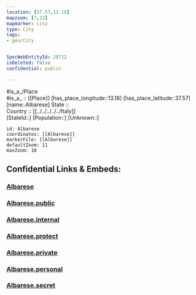 ```yaml
---
location: [37.57,13.18] 
mapzoom: [7,12] 
mapmarker: city 
type: City
tags:
- geo/City


SpocWebEntityId: 28712
isDeleted: false
confidential: public

---
```

#is_a_/Place  
#is_a_ :: [[Place]] 
[has_place_longitude::13.18] 
[has_place_latitude::37.57] 
[name::Albarese] 
State ::  
Country :: [[../../../../../Italy]]  
[StateId::] 
[Population::] 
[Unknown::] 


```leaflet
id: Albarese
coordinates: [[Albarese]] 
markerFile: [[Albarese]] 
defaultZoom: 11 
maxZoom: 18
```


## Confidential Links & Embeds: 

### [Albarese](/_Standards/Earth/Continent/Europe/Europe~South/Italy/regions~Italy/Sicily/Agrigento/City/Albarese.md) 

### [Albarese.public](/_public/Earth/Continent/Europe/Europe~South/Italy/regions~Italy/Sicily/Agrigento/City/Albarese.public.md) 

### [Albarese.internal](/_internal/Earth/Continent/Europe/Europe~South/Italy/regions~Italy/Sicily/Agrigento/City/Albarese.internal.md) 

### [Albarese.protect](/_protect/Earth/Continent/Europe/Europe~South/Italy/regions~Italy/Sicily/Agrigento/City/Albarese.protect.md) 

### [Albarese.private](/_private/Earth/Continent/Europe/Europe~South/Italy/regions~Italy/Sicily/Agrigento/City/Albarese.private.md) 

### [Albarese.personal](/_personal/Earth/Continent/Europe/Europe~South/Italy/regions~Italy/Sicily/Agrigento/City/Albarese.personal.md) 

### [Albarese.secret](/_secret/Earth/Continent/Europe/Europe~South/Italy/regions~Italy/Sicily/Agrigento/City/Albarese.secret.md)

